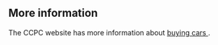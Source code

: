 ##  More information

The CCPC website has more information about [ buying cars
](https://www.ccpc.ie/consumers/cars/) .
